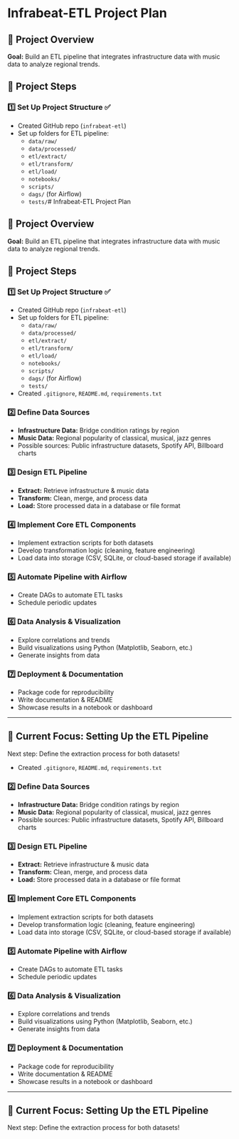 # Infrabeat-ETL Project Plan

## 📌 Project Overview
**Goal:** Build an ETL pipeline that integrates infrastructure data with music data to analyze regional trends.

## 🔹 Project Steps
### **1️⃣ Set Up Project Structure ✅**
- Created GitHub repo (`infrabeat-etl`)
- Set up folders for ETL pipeline:
  - `data/raw/`
  - `data/processed/`
  - `etl/extract/`
  - `etl/transform/`
  - `etl/load/`
  - `notebooks/`
  - `scripts/`
  - `dags/` (for Airflow)
  - `tests/`# Infrabeat-ETL Project Plan

## 📌 Project Overview
**Goal:** Build an ETL pipeline that integrates infrastructure data with music data to analyze regional trends.

## 🔹 Project Steps
### **1️⃣ Set Up Project Structure ✅**
- Created GitHub repo (`infrabeat-etl`)
- Set up folders for ETL pipeline:
  - `data/raw/`
  - `data/processed/`
  - `etl/extract/`
  - `etl/transform/`
  - `etl/load/`
  - `notebooks/`
  - `scripts/`
  - `dags/` (for Airflow)
  - `tests/`
- Created `.gitignore`, `README.md`, `requirements.txt`

### **2️⃣ Define Data Sources**
- **Infrastructure Data:** Bridge condition ratings by region
- **Music Data:** Regional popularity of classical, musical, jazz genres
- Possible sources: Public infrastructure datasets, Spotify API, Billboard charts

### **3️⃣ Design ETL Pipeline**
- **Extract:** Retrieve infrastructure & music data
- **Transform:** Clean, merge, and process data
- **Load:** Store processed data in a database or file format

### **4️⃣ Implement Core ETL Components**
- Implement extraction scripts for both datasets
- Develop transformation logic (cleaning, feature engineering)
- Load data into storage (CSV, SQLite, or cloud-based storage if available)

### **5️⃣ Automate Pipeline with Airflow**
- Create DAGs to automate ETL tasks
- Schedule periodic updates

### **6️⃣ Data Analysis & Visualization**
- Explore correlations and trends
- Build visualizations using Python (Matplotlib, Seaborn, etc.)
- Generate insights from data

### **7️⃣ Deployment & Documentation**
- Package code for reproducibility
- Write documentation & README
- Showcase results in a notebook or dashboard

---

## 🎯 Current Focus: Setting Up the ETL Pipeline
Next step: Define the extraction process for both datasets!


- Created `.gitignore`, `README.md`, `requirements.txt`

### **2️⃣ Define Data Sources**
- **Infrastructure Data:** Bridge condition ratings by region
- **Music Data:** Regional popularity of classical, musical, jazz genres
- Possible sources: Public infrastructure datasets, Spotify API, Billboard charts

### **3️⃣ Design ETL Pipeline**
- **Extract:** Retrieve infrastructure & music data
- **Transform:** Clean, merge, and process data
- **Load:** Store processed data in a database or file format

### **4️⃣ Implement Core ETL Components**
- Implement extraction scripts for both datasets
- Develop transformation logic (cleaning, feature engineering)
- Load data into storage (CSV, SQLite, or cloud-based storage if available)

### **5️⃣ Automate Pipeline with Airflow**
- Create DAGs to automate ETL tasks
- Schedule periodic updates

### **6️⃣ Data Analysis & Visualization**
- Explore correlations and trends
- Build visualizations using Python (Matplotlib, Seaborn, etc.)
- Generate insights from data

### **7️⃣ Deployment & Documentation**
- Package code for reproducibility
- Write documentation & README
- Showcase results in a notebook or dashboard

---

## 🎯 Current Focus: Setting Up the ETL Pipeline
Next step: Define the extraction process for both datasets!

